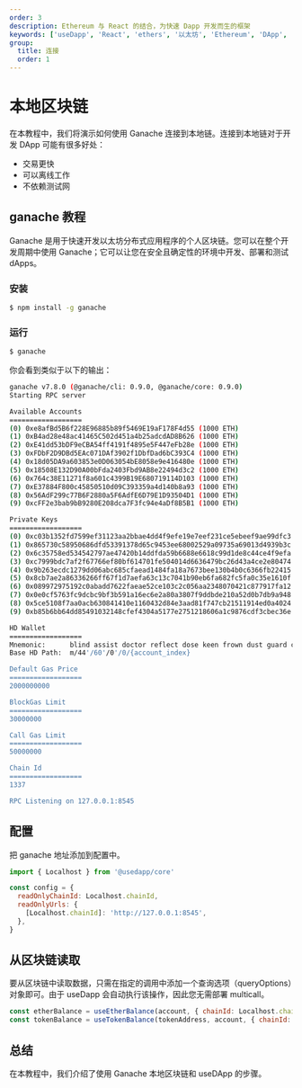```yaml
---
order: 3
description: Ethereum 与 React 的结合，为快速 Dapp 开发而生的框架
keywords: ['useDapp', 'React', 'ethers', '以太坊', 'Ethereum', 'DApp', 'ganache']
group:
  title: 连接
  order: 1
---
```


# 本地区块链

在本教程中，我们将演示如何使用 Ganache 连接到本地链。连接到本地链对于开发 DApp 可能有很多好处：

- 交易更快
- 可以离线工作
- 不依赖测试网

## ganache 教程

Ganache 是用于快速开发以太坊分布式应用程序的个人区块链。您可以在整个开发周期中使用 Ganache；它可以让您在安全且确定性的环境中开发、部署和测试 dApps。

### 安装

```bash
$ npm install -g ganache
```

### 运行

```bash
$ ganache
```

你会看到类似于以下的输出：

```bash
ganache v7.8.0 (@ganache/cli: 0.9.0, @ganache/core: 0.9.0)
Starting RPC server

Available Accounts
==================
(0) 0xe8afBd5B6f228E96885b89f5469E19aF178F4d55 (1000 ETH)
(1) 0xB4ad28e48ac41465C502d451a4b25adcdAD8B626 (1000 ETH)
(2) 0xE41dd53bDF9eCBA54ff4191f4895e5F447eFb28e (1000 ETH)
(3) 0xFDbF2D9DBd5EAc071DAf3902f1DbfDad6bC393C4 (1000 ETH)
(4) 0x18d05DA9a603853e0D063054bE8058e9e416480e (1000 ETH)
(5) 0x18508E132D90A00bFda2403Fbd9AB8e22494d3c2 (1000 ETH)
(6) 0x764c38E11271f8a601c4399B19E680719114D103 (1000 ETH)
(7) 0xE37884F800c45850510d09C393359a4d140b8a93 (1000 ETH)
(8) 0x56AdF299c77B6F2880a5F6AdfE6D79E1D93504D1 (1000 ETH)
(9) 0xcFF2e3bab9bB9280E208dca7F3fc94e4aDf8B5B1 (1000 ETH)

Private Keys
==================
(0) 0xc03b1352fd7599ef31123aa2bbae4dd4f9efe19e7eef231ce5ebeef9ae99dfc3
(1) 0x865730c58950686dfd53391378d65c9453ee68002529a09735a69013d4939b3c
(2) 0x6c35758ed534542797ae47420b14ddfda59b6688e6618c99d1de8c44ce4f9efa
(3) 0xc7999bdc7af2f67766ef80bf614701fe504014d6636479bc26d43a4ce2e80474
(4) 0x9b263ecdc1279dd06abc685cfaead1484fa18a7673bee130b4b0c6366fb22415
(5) 0x8cb7ae2a86336266ff67f1d7aefa63c13c7041b90eb6fa682fc5fa0c35e1610f
(6) 0x089972975192c0abadd7622faeae52ce103c2c056aa2348070421c877917fa12
(7) 0x0e0cf5763fc9dcbc9bf3b591a16ec6e2a80a3807f9ddbde210a52d0b7db9a948
(8) 0x5ce5108f7aa0acb630841410e1160432d84e3aad81f747cb21511914ed0a4024
(9) 0xb85b6bb64dd85491032148cfef4304a5177e2751218606a1c9876cdf3cbec36e

HD Wallet
==================
Mnemonic:      blind assist doctor reflect dose keen frown dust guard celery mushroom wolf
Base HD Path:  m/44'/60'/0'/0/{account_index}

Default Gas Price
==================
2000000000

BlockGas Limit
==================
30000000

Call Gas Limit
==================
50000000

Chain Id
==================
1337

RPC Listening on 127.0.0.1:8545
```

## 配置

把 ganache 地址添加到配置中。

```jsx
import { Localhost } from '@usedapp/core'

const config = {
  readOnlyChainId: Localhost.chainId,
  readOnlyUrls: {
    [Localhost.chainId]: 'http://127.0.0.1:8545',
  },
}
```

## 从区块链读取

要从区块链中读取数据，只需在指定的调用中添加一个查询选项（queryOptions）对象即可。由于 useDapp 会自动执行该操作，因此您无需部署 multicall。

```jsx
const etherBalance = useEtherBalance(account, { chainId: Localhost.chainId })
const tokenBalance = useTokenBalance(tokenAddress, account, { chainId: Localhost.chainId })
```

## 总结

在本教程中，我们介绍了使用 Ganache 本地区块链和 useDApp 的步骤。
